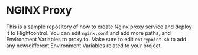 # NGINX Proxy

This is a sample repository of how to create Nginx proxy service and deploy it to Flightcontrol.
You can edit `nginx.conf` and add more paths, and Environment Variables to proxy to.
Make sure to edit `entrypoint.sh` to add any new/different Environment Variables related to your project.
